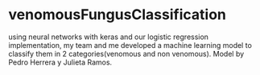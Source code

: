 # venomousFungusClassification
using neural networks with keras and our logistic regression implementation, my team and me developed a machine learning model to classify them in 2 categories(venomous and non venomous). 
Model by Pedro Herrera y Julieta Ramos.
